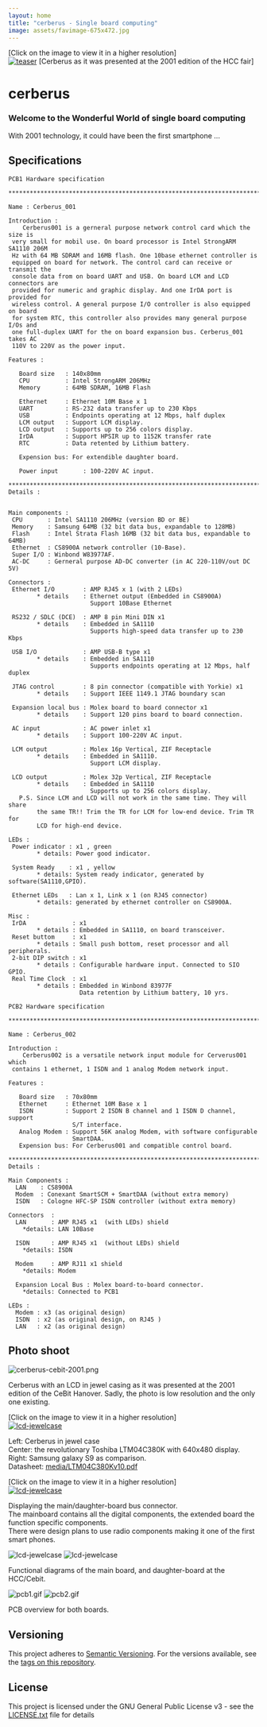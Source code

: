 ```yaml
---
layout: home
title: "cerberus - Single board computing"
image: assets/favimage-675x472.jpg
---
```


\[Click on the image to view it in a higher resolution\]  
[![teaser](assets/favimage-675x472.jpg)](media/cerberus-hcc-2001.jpg)
\[Cerberus as it was presented at the 2001 edition of the HCC fair\]

# cerberus

### Welcome to the Wonderful World of single board computing

With 2001 technology, it could have been the first smartphone ...

## Specifications

```
PCB1 Hardware specification

*****************************************************************************

Name : Cerberus_001

Introduction :
    Cerberus001 is a gerneral purpose network control card which the size is
 very small for mobil use. On board processor is Intel StrongARM SA1110 206M
 Hz with 64 MB SDRAM and 16MB flash. One 10base ethernet controller is
 equipped on board for network. The control card can receive or transmit the
 console data from on board UART and USB. On board LCM and LCD connectors are
 provided for numeric and graphic display. And one IrDA port is provided for
 wireless control. A general purpose I/O controller is also equipped on board
 for system RTC, this controller also provides many general purpose I/Os and
 one full-duplex UART for the on board expansion bus. Cerberus_001 takes AC
 110V to 220V as the power input.

Features :

   Board size   : 140x80mm
   CPU          : Intel StrongARM 206MHz
   Memory       : 64MB SDRAM, 16MB Flash

   Ethernet     : Ethernet 10M Base x 1
   UART         : RS-232 data transfer up to 230 Kbps
   USB          : Endpoints operating at 12 Mbps, half duplex
   LCM output   : Support LCM display.
   LCD output   : Supports up to 256 colors display.
   IrDA         : Support HPSIR up to 1152K transfer rate
   RTC          : Data retented by Lithium battery.

   Expension bus: For extendible daughter board.

   Power input       : 100-220V AC input.

*****************************************************************************
Details : 


Main components : 
 CPU       : Intel SA1110 206MHz (version BD or BE)
 Memory    : Samsung 64MB (32 bit data bus, expandable to 128MB)
 Flash     : Intel Strata Flash 16MB (32 bit data bus, expandable to 64MB)
 Ethernet  : CS8900A network controller (10-Base).
 Super I/O : Winbond W83977AF.
 AC-DC     : Gerneral purpose AD-DC converter (in AC 220-110V/out DC 5V)

Connectors :
 Ethernet I/O        : AMP RJ45 x 1 (with 2 LEDs)
        * details    : Ethernet output (Embedded in CS8900A)
                       Support 10Base Ethernet

 RS232 / SDLC (DCE)  : AMP 8 pin Mini DIN x1
        * details    : Embedded in SA1110
                       Supports high-speed data transfer up to 230 Kbps

 USB I/O             : AMP USB-B type x1
        * details    : Embedded in SA1110
                       Supports endpoints operating at 12 Mbps, half duplex

 JTAG control        : 8 pin connector (compatible with Yorkie) x1
        * details    : Support IEEE 1149.1 JTAG boundary scan

 Expansion local bus : Molex board to board connector x1
        * details    : Support 120 pins board to board connection.

 AC input            : AC power inlet x1
        * details    : Support 100-220V AC input.

 LCM output          : Molex 16p Vertical, ZIF Receptacle
        * details    : Embedded in SA1110.
                       Support LCM display.

 LCD output          : Molex 32p Vertical, ZIF Receptacle
        * details    : Embedded in SA1110
                       Supports up to 256 colors display.
   P.S. Since LCM and LCD will not work in the same time. They will share
        the same TR!! Trim the TR for LCM for low-end device. Trim TR for
        LCD for high-end device.

LEDs :
 Power indicator : x1 , green
        * details: Power good indicator.

 System Ready    : x1 , yellow
        * details: System ready indicator, generated by software(SA1110,GPIO).

 Ethernet LEDs   : Lan x 1, Link x 1 (on RJ45 connector)
        * details: generated by ethernet controller on CS8900A.

Misc :
 IrDA             : x1
        * details : Embedded in SA1110, on board transceiver.
 Reset buttom     : x1
        * details : Small push bottom, reset processor and all peripherals.
 2-bit DIP switch : x1
        * details : Configurable hardware input. Connected to SIO GPIO.
 Real Time Clock  : x1
        * details : Embedded in Winbond 83977F
                    Data retention by Lithium battery, 10 yrs.
```

```
PCB2 Hardware specification

*************************************************************************

Name : Cerberus_002

Introduction :
    Cerberus002 is a versatile network input module for Cerverus001 which
 contains 1 ethernet, 1 ISDN and 1 analog Modem network input.

Features :

   Board size   : 70x80mm
   Ethernet     : Ethernet 10M Base x 1
   ISDN         : Support 2 ISDN B channel and 1 ISDN D channel, support
                  S/T interface.
   Analog Modem : Support 56K analog Modem, with software configurable
                  SmartDAA.
   Expension bus: For Cerberus001 and compatible control board.

*************************************************************************
Details :

Main Components :
  LAN    : CS8900A
  Modem  : Conexant SmartSCM + SmartDAA (without extra memory)
  ISDN   : Cologne HFC-SP ISDN controller (without extra memory)

Connectors  :
  LAN       : AMP RJ45 x1  (with LEDs) shield
    *details: LAN 10Base 

  ISDN      : AMP RJ45 x1  (without LEDs) shield
    *details: ISDN 

  Modem     : AMP RJ11 x1 shield
    *details: Modem

  Expansion Local Bus : Molex board-to-board connector.
    *details: Connected to PCB1 

LEDs :
  Modem : x3 (as original design)
  ISDN  : x2 (as original design, on RJ45 )
  LAN   : x2 (as original design)
```

## Photo shoot

![cerberus-cebit-2001.png](media/cerberus-cebit-2001.png)

Cerberus with an LCD in jewel casing as it was presented at the 2001 edition of the CeBit Hanover.
Sadly, the photo is low resolution and the only one existing.

\[Click on the image to view it in a higher resolution\]  
[![lcd-jewelcase](media/lcd-jewelcase-840x472.jpg)](media/lcd-jewelcase-1449x923.jpg)

Left: Cerberus in jewel case  
Center: the revolutionary Toshiba LTM04C380K with 640x480 display.  
Right: Samsung galaxy S9 as comparison.  
Datasheet: [media/LTM04C380Kv10.pdf](media/LTM04C380Kv10.pdf)

\[Click on the image to view it in a higher resolution\]  
[![lcd-jewelcase](media/daughter-840x472.jpg)](media/daughter-1074x1000.jpg)

Displaying the main/daughter-board bus connector.  
The mainboard contains all the digital components, the extended board the function specific components.  
There were design plans to use radio components making it one of the first smart phones.

![lcd-jewelcase](media/block1.gif) ![lcd-jewelcase](media/block2.gif)

Functional diagrams of the main board, and daughter-board at the HCC/Cebit.

![pcb1.gif](media/pcb1.gif) ![pcb2.gif](media/pcb2.gif)

PCB overview for both boards.

## Versioning

This project adheres to [Semantic Versioning](http://semver.org/spec/v2.0.0.html).
For the versions available, see the [tags on this repository](https://github.com/xyzzy/cerberus/tags).

## License

This project is licensed under the GNU General Public License v3 - see the [LICENSE.txt](LICENSE.txt) file for details
